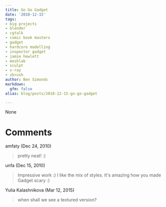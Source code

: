 ```yaml
---
title: Go Go Gadget
date: '2010-12-15'
tags:
- big projects
- blender
- cgtalk
- comic book masters
- gadget
- hardcore modelling
- inspector gadget
- jamie hewlett
- meshlab
- sculpt
- v-ray
- zbrush
author: Ben Simonds
markdown:
  gfm: false
alias: blog/posts/2010-12-15-go-go-gadget

---
```


None




# Comments


amfaty (Dec 24, 2010)
> pretty neat! :)

unfa (Dec 15, 2010)
> Impressive work :)
> I like the mix of styles. It's amazing how you made Gadget scary :)

Yulia Kalashnikova (Mar 12, 2015)
> when shall we see a textured version?
